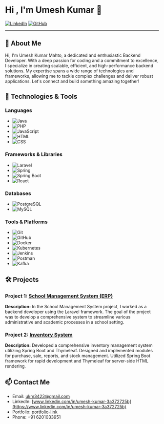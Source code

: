 # Hi , I'm Umesh Kumar 👋

[![LinkedIn](https://img.shields.io/badge/LinkedIn-Profile-blue)](linkedin.com/in/umesh-kumar-3a372725b)
[![GitHub](https://img.shields.io/badge/GitHub-Follow-green)](https://github.com/ukm3423)

---

## 🚀 About Me

Hi, I'm Umesh Kumar Mahto, a dedicated and enthusiastic Backend Developer. With a deep passion for coding and a commitment to excellence, I specialize in creating scalable, efficient, and high-performance backend solutions. My expertise spans a wide range of technologies and frameworks, allowing me to tackle complex challenges and deliver robust applications. Let's connect and build something amazing together!

## 🔧 Technologies & Tools

### Languages
- ![Java](https://img.shields.io/badge/Java-ED8B00?style=for-the-badge&logo=java&logoColor=white)
- ![PHP](https://img.shields.io/badge/PHP-777BB4?style=for-the-badge&logo=php&logoColor=white)
- ![JavaScript](https://img.shields.io/badge/JavaScript-F7DF1E?style=for-the-badge&logo=javascript&logoColor=black)
- ![HTML](https://img.shields.io/badge/HTML-E34F26?style=for-the-badge&logo=html5&logoColor=white)
- ![CSS](https://img.shields.io/badge/CSS-1572B6?style=for-the-badge&logo=css3&logoColor=white)

### Frameworks & Libraries
- ![Laravel](https://img.shields.io/badge/Laravel-FF2D20?style=for-the-badge&logo=laravel&logoColor=white)
- ![Spring](https://img.shields.io/badge/Spring-6DB33F?style=for-the-badge&logo=spring&logoColor=white)
- ![Spring Boot](https://img.shields.io/badge/Spring%20Boot-6DB33F?style=for-the-badge&logo=spring-boot&logoColor=white)
- ![React](https://img.shields.io/badge/React-61DAFB?style=for-the-badge&logo=react&logoColor=white)

### Databases
- ![PostgreSQL](https://img.shields.io/badge/PostgreSQL-316192?style=for-the-badge&logo=postgresql&logoColor=white)
- ![MySQL](https://img.shields.io/badge/MySQL-4479A1?style=for-the-badge&logo=mysql&logoColor=white)

### Tools & Platforms
- ![Git](https://img.shields.io/badge/Git-F05032?style=for-the-badge&logo=git&logoColor=white)
- ![GitHub](https://img.shields.io/badge/GitHub-181717?style=for-the-badge&logo=github&logoColor=white)
- ![Docker](https://img.shields.io/badge/Docker-2496ED?style=for-the-badge&logo=docker&logoColor=white)
- ![Kubernetes](https://img.shields.io/badge/Kubernetes-326CE5?style=for-the-badge&logo=kubernetes&logoColor=white)
- ![Jenkins](https://img.shields.io/badge/Jenkins-D24939?style=for-the-badge&logo=jenkins&logoColor=white)
- ![Postman](https://img.shields.io/badge/Postman-FF6C37?style=for-the-badge&logo=postman&logoColor=white)
- ![Kafka](https://img.shields.io/badge/Apache%20Kafka-231F20?style=for-the-badge&logo=apache-kafka&logoColor=white)

## 🛠️ Projects

### Project 1: [School Management System (ERP) ](https://github.com/ukm3423)
**Description:** In the School Management System project, I worked as a backend
developer using the Laravel framework. The goal of the project was
to develop a comprehensive system to streamline various administrative and academic processes in a school setting.

### Project 2: [Inventory System](https://github.com/ukm3423)
**Description:** Developed a comprehensive inventory management system
utilizing Spring Boot and Thymeleaf. Designed and implemented modules for purchase, sale, reports, and stock management. Utilized Spring Boot framework for rapid development and
Thymeleaf for server-side HTML rendering.


## 📫 Contact Me

- Email: [ukm3423@gmail.com](mailto:ukm3423@gmail.com)
- LinkedIn: [www.linkedin.com/in/umesh-kumar-3a372725b](https://www.linkedin.com/in/umesh-kumar-3a372725b)
- Portfolio: [portfolio-link](https://www.umeshkumarchamp.github.io/portfolio/)
- Phone: +91 6201033951
